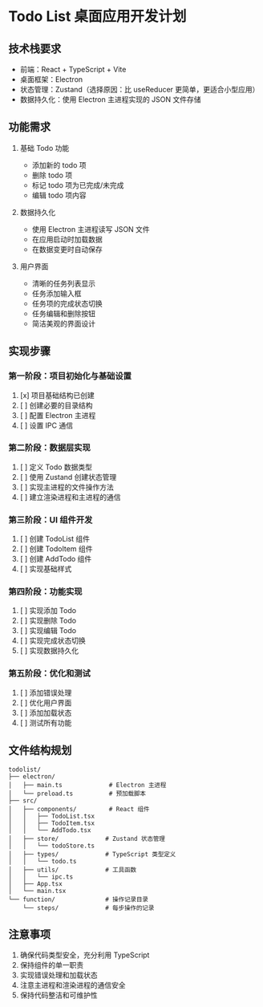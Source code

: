 # Todo List 桌面应用开发计划

## 技术栈要求
- 前端：React + TypeScript + Vite
- 桌面框架：Electron
- 状态管理：Zustand（选择原因：比 useReducer 更简单，更适合小型应用）
- 数据持久化：使用 Electron 主进程实现的 JSON 文件存储

## 功能需求
1. 基础 Todo 功能
   - 添加新的 todo 项
   - 删除 todo 项
   - 标记 todo 项为已完成/未完成
   - 编辑 todo 项内容
   
2. 数据持久化
   - 使用 Electron 主进程读写 JSON 文件
   - 在应用启动时加载数据
   - 在数据变更时自动保存
   
3. 用户界面
   - 清晰的任务列表显示
   - 任务添加输入框
   - 任务项的完成状态切换
   - 任务编辑和删除按钮
   - 简洁美观的界面设计

## 实现步骤

### 第一阶段：项目初始化与基础设置
1. [x] 项目基础结构已创建
2. [ ] 创建必要的目录结构
3. [ ] 配置 Electron 主进程
4. [ ] 设置 IPC 通信

### 第二阶段：数据层实现
1. [ ] 定义 Todo 数据类型
2. [ ] 使用 Zustand 创建状态管理
3. [ ] 实现主进程的文件操作方法
4. [ ] 建立渲染进程和主进程的通信

### 第三阶段：UI 组件开发
1. [ ] 创建 TodoList 组件
2. [ ] 创建 TodoItem 组件
3. [ ] 创建 AddTodo 组件
4. [ ] 实现基础样式

### 第四阶段：功能实现
1. [ ] 实现添加 Todo
2. [ ] 实现删除 Todo
3. [ ] 实现编辑 Todo
4. [ ] 实现完成状态切换
5. [ ] 实现数据持久化

### 第五阶段：优化和测试
1. [ ] 添加错误处理
2. [ ] 优化用户界面
3. [ ] 添加加载状态
4. [ ] 测试所有功能

## 文件结构规划
```
todolist/
├── electron/
│   ├── main.ts             # Electron 主进程
│   └── preload.ts          # 预加载脚本
├── src/
│   ├── components/         # React 组件
│   │   ├── TodoList.tsx
│   │   ├── TodoItem.tsx
│   │   └── AddTodo.tsx
│   ├── store/             # Zustand 状态管理
│   │   └── todoStore.ts
│   ├── types/             # TypeScript 类型定义
│   │   └── todo.ts
│   ├── utils/             # 工具函数
│   │   └── ipc.ts
│   ├── App.tsx
│   └── main.tsx
└── function/              # 操作记录目录
    └── steps/             # 每步操作的记录
```

## 注意事项
1. 确保代码类型安全，充分利用 TypeScript
2. 保持组件的单一职责
3. 实现错误处理和加载状态
4. 注意主进程和渲染进程的通信安全
5. 保持代码整洁和可维护性 